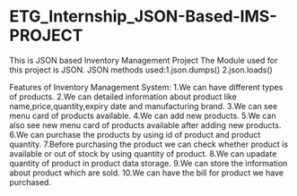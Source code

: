 # ETG_Internship_JSON-Based-IMS-PROJECT
This is JSON based Inventory Management Project 
The Module used for this project is JSON.
JSON methods used:1.json.dumps()  2.json.loads()

Features of Inventory Management System:
1.We can have different types of products.
2.We can detailed information about product like name,price,quantity,expiry date and manufacturing brand.
3.We can see menu card of products available.
4.We can add new products.
5.We can also see new menu card of products available after adding new products.
6.We can purchase the products by using id of product and product quantity.
7.Before purchasing the product we can check whether product is available or out of stock by using quantity of product.
8.We can upadate quantity of product in product data storage.
9.We can store the information about product which are sold.
10.We can have the bill for product we have purchased.

